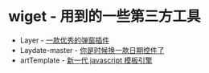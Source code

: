 # wiget - 用到的一些第三方工具

* Layer - [一款优秀的弹窗插件](layer)
* Laydate-master - [你是时候换一款日期控件了](laydate-master)
* artTemplate - [新一代 javascript 模板引擎](https://github.com/aui/artTemplate)